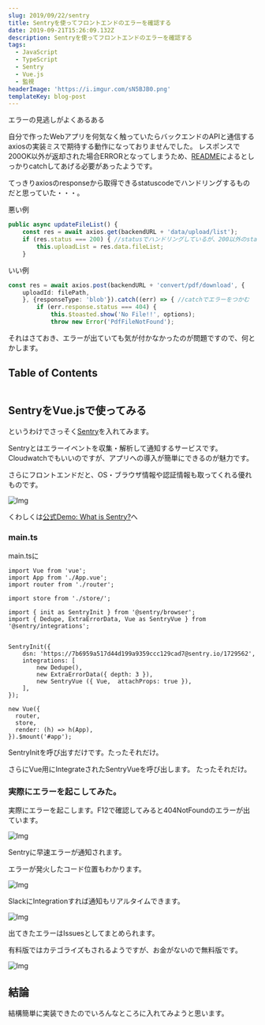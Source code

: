 ```yaml
---
slug: 2019/09/22/sentry
title: Sentryを使ってフロントエンドのエラーを確認する
date: 2019-09-21T15:26:09.132Z
description: Sentryを使ってフロントエンドのエラーを確認する
tags:
  - JavaScript
  - TypeScript
  - Sentry
  - Vue.js
  - 監視
headerImage: 'https://i.imgur.com/sN5BJB0.png'
templateKey: blog-post
---
```

エラーの見逃しがよくあるある

自分で作ったWebアプリを何気なく触っていたらバックエンドのAPIと通信するaxiosの実装ミスで期待する動作になっておりませんでした。
レスポンスで200OK以外が返却された場合ERRORとなってしまうため、[README](https://github.com/axios/axios#handling-errors)によるとしっかりcatchしてあげる必要があったようです。

てっきりaxiosのresponseから取得できるstatuscodeでハンドリングするものだと思っていた・・・。

悪い例

```typescript
public async updateFileList() {
    const res = await axios.get(backendURL + 'data/upload/list');
    if (res.status === 200) { //statusでハンドリングしているが、200以外のstatusは設定されない・・
        this.uploadList = res.data.fileList;
    }
```

いい例

```typescript
const res = await axios.post(backendURL + 'convert/pdf/download', {
    uploadId: filePath,
    }, {responseType: 'blob'}).catch((err) => { //catchでエラーをつかむ
        if (err.response.status === 404) {
            this.$toasted.show('No File!!', options);
            throw new Error('PdfFileNotFound');
```

それはさておき、エラーが出ていても気が付かなかったのが問題ですので、何とかします。

## Table of Contents

```toc

```

## SentryをVue.jsで使ってみる

というわけでさっそく[Sentry](https://github.com/getsentry/sentry)を入れてみます。

Sentryとはエラーイベントを収集・解析して通知するサービスです。
Cloudwatchでもいいのですが、アプリへの導入が簡単にできるのが魅力です。

さらにフロントエンドだと、OS・ブラウザ情報や認証情報も取ってくれる優れものです。

![Img](https://i.imgur.com/7dWvynP.png)

くわしくは[公式Demo: What is Sentry?](https://sentry.io/_/demo/?referrer=welcome)へ

### main.ts

main.tsに

```javascript{numberLines: 1}{7-8,11-18}
import Vue from 'vue';
import App from './App.vue';
import router from './router';

import store from './store/';

import { init as SentryInit } from '@sentry/browser';
import { Dedupe, ExtraErrorData, Vue as SentryVue } from '@sentry/integrations';


SentryInit({
    dsn: 'https://7b6959a517d44d199a9359ccc129cad7@sentry.io/1729562',
    integrations: [
        new Dedupe(),
        new ExtraErrorData({ depth: 3 }),
        new SentryVue ({ Vue,  attachProps: true }),
    ],
});

new Vue({
  router,
  store,
  render: (h) => h(App),
}).$mount('#app');
```

SentryInitを呼び出すだけです。たったそれだけ。

さらにVue用にIntegrateされたSentryVueを呼び出します。
たったそれだけ。

### 実際にエラーを起こしてみた。

実際にエラーを起こします。F12で確認してみると404NotFoundのエラーが出ています。

![Img](https://i.imgur.com/BUHjgkf.png)

Sentryに早速エラーが通知されます。

エラーが発火したコード位置もわかります。

![Img](https://i.imgur.com/Sss0JTL.png)

SlackにIntegrationすれば通知もリアルタイムできます。

![Img](https://i.imgur.com/qQSiDrc.png)

出てきたエラーはIssuesとしてまとめられます。

有料版ではカテゴライズもされるようですが、お金がないので無料版です。

![Img](https://i.imgur.com/IoLPNNW.png)

## 結論

結構簡単に実装できたのでいろんなところに入れてみようと思います。
